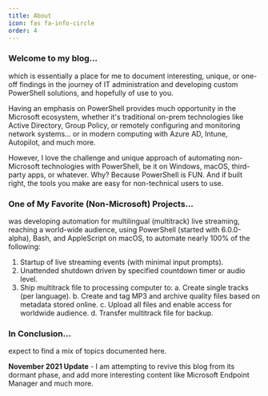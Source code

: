 ```yaml
---
title: About
icon: fas fa-info-circle
order: 4
---
```


### Welcome to my blog...
which is essentially a place for me to document interesting, unique, or one-off findings in the journey of IT administration and developing custom PowerShell solutions, and hopefully of use to you.

Having an emphasis on PowerShell provides much opportunity in the Microsoft ecosystem, whether it's traditional on-prem technologies like Active Directory, Group Policy, or remotely configuring and monitoring network systems... or in modern computing with Azure AD, Intune, Autopilot, and much more.

However, I love the challenge and unique approach of automating non-Microsoft technologies with PowerShell, be it on Windows, macOS, third-party apps, or whatever. Why? Because PowerShell is FUN. And if built right, the tools you make are easy for non-technical users to use.

### One of My Favorite (Non-Microsoft) Projects...
was developing automation for multilingual (multitrack) live streaming, reaching a world-wide audience, using PowerShell (started with 6.0.0-alpha), Bash, and AppleScript on macOS, to automate nearly 100% of the following:

1. Startup of live streaming events (with minimal input prompts).
2. Unattended shutdown driven by specified countdown timer or audio level.
3. Ship multitrack file to processing computer to:
    a. Create single tracks (per language).
    b. Create and tag MP3 and archive quality files based on metadata stored online.
    c. Upload all files and enable access for worldwide audience.
    d. Transfer multitrack file for backup.

### In Conclusion...

expect to find a mix of topics documented here.


**November 2021 Update** - I am attempting to revive this blog from its dormant phase, and add more interesting content like Microsoft Endpoint Manager and much more.

